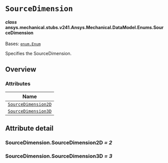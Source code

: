 # `SourceDimension`

<a id="ansys.mechanical.stubs.v241.Ansys.Mechanical.DataModel.Enums.SourceDimension"></a>

#### *class* ansys.mechanical.stubs.v241.Ansys.Mechanical.DataModel.Enums.SourceDimension

Bases: [`enum.Enum`](https://docs.python.org/3/library/enum.html#enum.Enum)

Specifies the SourceDimension.

<!-- !! processed by numpydoc !! -->

<a id="overview"></a>

## Overview

### Attributes

| Name |
| ------------------------------------------------------------- |
| [`SourceDimension2D`](#SourceDimension.SourceDimension2D) |
| [`SourceDimension3D`](#SourceDimension.SourceDimension3D) |

<a id="attribute-detail"></a>

## Attribute detail

<a id="SourceDimension.SourceDimension2D"></a>

### SourceDimension.SourceDimension2D *= 2*

<a id="SourceDimension.SourceDimension3D"></a>

### SourceDimension.SourceDimension3D *= 3*


